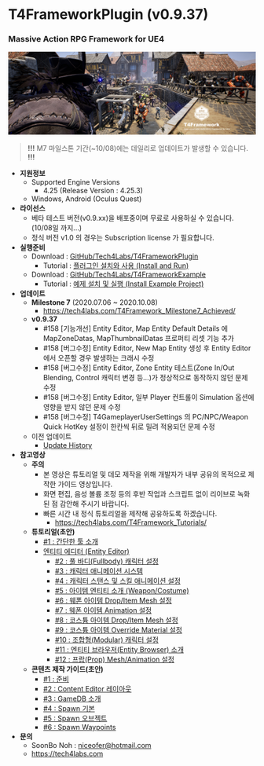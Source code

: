 # T4FrameworkPlugin (v0.9.37)
### Massive Action RPG Framework for UE4

![Epic_MegaGrants_Recipient](./T4Framework_Title.png)

> **!!!** M7 마일스톤 기간(~10/08)에는 데일리로 업데이트가 발생할 수 있습니다. **!!!**

- **지원정보**
  - Supported Engine Versions
    - 4.25 (Release Version : 4.25.3)
  - Windows, Android (Oculus Quest)
- **라이선스**
  - 베타 테스트 버전(v0.9.xx)을 배포중이며 무료로 사용하실 수 있습니다. (10/08일 까지...)
  - 정식 버전 v1.0 의 경우는 Subscription license 가 필요합니다.
- **실행준비**
  - Download : [GitHub/Tech4Labs/T4FrameworkPlugin](https://github.com/Tech4Labs/T4FrameworkPlugin)
    - Tutorial : [플러그인 설치와 사용 (Install and Run)](https://tech4labs.com/Tutorials/1_InstallAndRun/)
  - Download : [GitHub/Tech4Labs/T4FrameworkExample](https://github.com/Tech4Labs/T4FrameworkExample)
    - Tutorial : [예제 설치 및 실행 (Install Example Project)](https://tech4labs.com/Tutorials/2_InstallExampleProject/)
- **업데이트**
  - **Milestone 7** (2020.07.06 ~ 2020.10.08)
    - https://tech4labs.com/T4Framework_Milestone7_Achieved/
  - **v0.9.37**
    - #158 [기능개선] Entity Editor, Map Entity Default Details 에 MapZoneDatas, MapThumbnailDatas 프로퍼티 리셋 기능 추가
  	- #158 [버그수정] Entity Editor, New Map Entity 생성 후 Entity Editor 에서 오픈할 경우 발생하는 크래시 수정
	- #158 [버그수정] Entity Editor, Zone Entity 테스트(Zone In/Out Blending, Control 캐릭터 변경 등...)가 정상적으로 동작하지 않던 문제 수정
	- #158 [버그수정] Entity Editor, 일부 Player 컨트롤이 Simulation 옵션에 영향을 받지 않던 문제 수정
	- #158 [버그수정] T4GameplayerUserSettings 의 PC/NPC/Weapon Quick HotKey 설정이 한칸씩 뒤로 밀려 적용되던 문제 수정
  - 이전 업데이트
    - [Update History](./UpdateHistory.md)
- **참고영상**
  - **주의**
    - 본 영상은 튜토리얼 및 데모 제작을 위해 개발자가 내부 공유의 목적으로 제작한 가이드 영상입니다.
    - 화면 편집, 음성 볼륨 조정 등의 후반 작업과 스크립트 없이 리이브로 녹화된 점 감안해 주시기 바랍니다.
	- 빠른 시간 내 정식 튜토리얼을 제작해 공유하도록 하겠습니다.
	  - https://tech4labs.com/T4Framework_Tutorials/
  - **튜토리얼(초안)**
    - [#1 : 간단한 툴 소개](https://youtu.be/r29O3YdeV7E)
	- [엔티티 에디터 (Entity Editor)](https://tech4labs.com/T4Framework_Features_EntityEditor/)
      - [#2 : 풀 바디(Fullbody) 캐릭터 설정](https://youtu.be/dGmG2QWp_wo)
      - [#3 : 캐릭터 애니메이션 시스템](https://youtu.be/nS3N1X3Dh1o)
      - [#4 : 캐릭터 스탠스 및 스킬 애니메이션 설정](https://youtu.be/XaPErl6Zypg)
      - [#5 : 아이템 엔티티 소개 (Weapon/Costume)](https://youtu.be/lX8tb-azEQQ)
      - [#6 : 웨폰 아이템 Drop/Item Mesh 설정](https://youtu.be/R1mB9WCzAto)
      - [#7 : 웨폰 아이템 Animation 설정](https://youtu.be/ajs6sW0QK_s)
      - [#8 : 코스튬 아이템 Drop/Item Mesh 설정](https://youtu.be/vZ4OO3M2OTY)
      - [#9 : 코스튬 아이템 Override Material 설정](https://youtu.be/LRRBrXH0b8k)
	  - [#10 : 조합형(Modular) 캐릭터 설정](https://youtu.be/JYd_X66RD2c)
	  - [#11 : 엔티티 브라우저(Entity Browser) 소개](https://youtu.be/-aVTZihDUHo)
	  - [#12 : 프랍(Prop) Mesh/Animation 설정](https://youtu.be/6uU5MU99UpU)
  - **콘텐츠 제작 가이드(초안)**
    - [#1 : 준비](https://youtu.be/LFErpgcwbnc)
    - [#2 : Content Editor 레이아웃](https://youtu.be/W3XC4lnz6Og)
    - [#3 : GameDB 소개](https://youtu.be/JzJgi4McRWQ)
    - [#4 : Spawn 기본](https://youtu.be/sonSG9Qsaws)
    - [#5 : Spawn 오브젝트](https://youtu.be/M1OQyaR1Ors)
    - [#6 : Spawn Waypoints](https://youtu.be/cbDLHxQRolI)
- **문의**
  - SoonBo Noh : <niceofer@hotmail.com>
  - <https://tech4labs.com>
